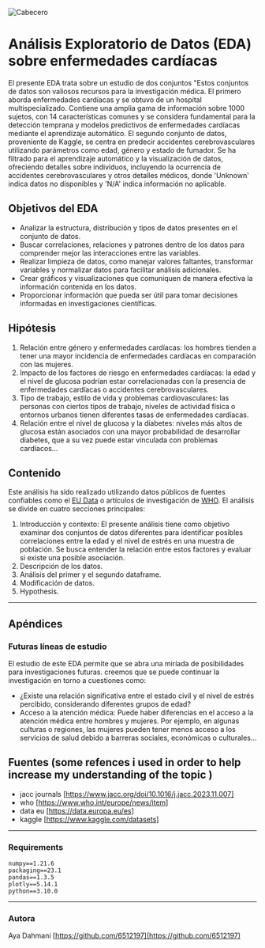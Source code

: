 ![Cabecero](.[image](https://external-content.duckduckgo.com/iu/?u=https%3A%2F%2Ftse1.mm.bing.net%2Fth%3Fid%3DOIP.JaaC1fPXkZubAc5nmOdkhQHaGB%26pid%3DApi&f=1&ipt=8aa4f55c9ca2f0e547428837fecc4750617f1f8d166a11770be62eb13c7a3c82&ipo=images))


# Análisis Exploratorio de Datos (EDA) sobre enfermedades cardíacas

El presente EDA trata sobre un estudio de dos conjuntos "Estos conjuntos de datos son valiosos recursos para la investigación médica. El primero aborda enfermedades cardíacas y se obtuvo de un hospital multispecializado. Contiene una amplia gama de información sobre 1000 sujetos, con 14 características comunes y se considera fundamental para la detección temprana y modelos predictivos de enfermedades cardíacas mediante el aprendizaje automático. El segundo conjunto de datos, proveniente de Kaggle, se centra en predecir accidentes cerebrovasculares utilizando parámetros como edad, género y estado de fumador. Se ha filtrado para el aprendizaje automático y la visualización de datos, ofreciendo detalles sobre individuos, incluyendo la ocurrencia de accidentes cerebrovasculares y otros detalles médicos, donde 'Unknown' indica datos no disponibles y 'N/A' indica información no aplicable.

## Objetivos del EDA 
- Analizar la estructura, distribución y tipos de datos presentes en el conjunto de datos.
- Buscar correlaciones, relaciones y patrones dentro de los datos para comprender mejor las interacciones entre las variables.
- Realizar limpieza de datos, como manejar valores faltantes, transformar variables y normalizar datos para facilitar análisis adicionales.
- Crear gráficos y visualizaciones que comuniquen de manera efectiva la información contenida en los datos.
- Proporcionar información que pueda ser útil para tomar decisiones informadas en investigaciones científicas.




## Hipótesis
1) Relación entre género y enfermedades cardíacas: los hombres tienden a tener una mayor incidencia de enfermedades cardíacas en comparación con las mujeres.
2) Impacto de los factores de riesgo en enfermedades cardíacas: la edad y el nivel de glucosa podrían estar correlacionadas con la presencia de enfermedades cardíacas o accidentes cerebrovasculares. 
3) Tipo de trabajo, estilo de vida y problemas cardiovasculares: las personas con ciertos tipos de trabajo, niveles de actividad física o entornos urbanos tienen diferentes tasas de enfermedades cardíacas.
4) Relación entre el nivel de glucosa y la diabetes: niveles más altos de glucosa están asociados con una mayor probabilidad de desarrollar diabetes, que a su vez puede estar vinculada con problemas cardíacos...


## Contenido
Este análisis ha sido realizado utilizando datos públicos de fuentes confiables como el  [EU Data](https://data.europa.eu/) o artículos de investigación de [WHO](https://www.who.int/ ). El análisis se divide en cuatro secciones principales:

1) Introducción y contexto:
El presente análisis tiene como objetivo examinar dos conjuntos de datos diferentes para identificar posibles correlaciones entre la edad y el nivel de estrés en una muestra de población. Se busca entender la relación entre estos factores y evaluar si existe una posible asociación.
2) Descripción de los datos.
3) Análisis del primer y el segundo dataframe.
4) Modificación de datos.
5) Hypothesis.


***
## Apéndices

### Futuras líneas de estudio
El estudio de este EDA permite que se abra una miríada de posibilidades para investigaciones futuras. creemos que se puede continuar la investigación en torno a cuestiones como:
* ¿Existe una relación significativa entre el estado civil y el nivel de estrés percibido, considerando diferentes grupos de edad?
* Acceso a la atención médica: Puede haber diferencias en el acceso a la atención médica entre hombres y mujeres. Por ejemplo, en algunas culturas o regiones, las mujeres pueden tener menos acceso a los servicios de salud debido a barreras sociales, económicas o culturales...

## Fuentes (some refences i used in order to help increase my understanding of the topic )
*  jacc journals [https://www.jacc.org/doi/10.1016/j.jacc.2023.11.007]
* who [https://www.who.int/europe/news/item]
* data eu [https://data.europa.eu/es]
* kaggle [https://www.kaggle.com/datasets]
***
### Requirements
    numpy==1.21.6
    packaging==23.1
    pandas==1.3.5
    plotly==5.14.1
    python==3.10.0
***
### Autora
Aya Dahmani [https://github.com/6512197](https://github.com/6512197)